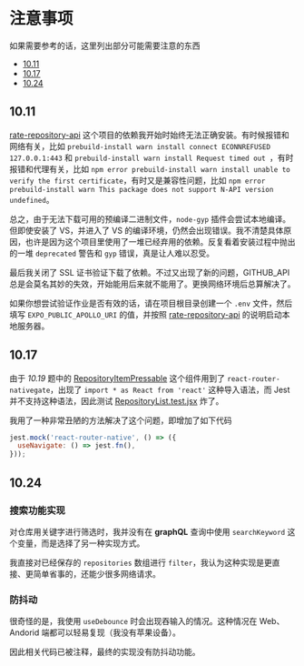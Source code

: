 # 注意事项

如果需要参考的话，这里列出部分可能需要注意的东西

- [10.11](#1011)
- [10.17](#1017)
- [10.24](#1024)

## 10.11

[rate-repository-api](https://github.com/fullstack-hy2020/rate-repository-api) 这个项目的依赖我开始时始终无法正确安装。有时候报错和网络有关，比如 `prebuild-install warn install connect ECONNREFUSED 127.0.0.1:443` 和 `prebuild-install warn install Request timed out `，有时报错和代理有关，比如 `npm error prebuild-install warn install unable to verify the first certificate`，有时又是兼容性问题，比如 `npm error prebuild-install warn This package does not support N-API version undefined`。

总之，由于无法下载可用的预编译二进制文件，`node-gyp` 插件会尝试本地编译。但即使安装了 VS，并进入了 VS 的编译环境，仍然会出现错误。我不清楚具体原因，也许是因为这个项目里使用了一堆已经弃用的依赖。反复看着安装过程中抛出的一堆 `deprecated` 警告和 `gyp` 错误，真是让人难以忍受。

最后我关闭了 SSL 证书验证下载了依赖。不过又出现了新的问题，GITHUB_API 总是会莫名其妙的失效，开始能用后来就不能用了。更换网络环境后总算解决了。

如果你想尝试验证作业是否有效的话，请在项目根目录创建一个 `.env` 文件，然后填写 `EXPO_PUBLIC_APOLLO_URI` 的值，并按照 [rate-repository-api](https://github.com/fullstack-hy2020/rate-repository-api) 的说明启动本地服务器。

## 10.17

由于 *10.19* 题中的 [RepositoryItemPressable](src/components/RepositoryList/RepositoryItemPressable.jsx) 这个组件用到了 `react-router-nativegate`，出现了 `import * as React from 'react'` 这种导入语法，而 Jest 并不支持这种语法，因此测试 [RepositoryList.test.jsx](src/__tests__/RepositoryList.test.jsx) 炸了。

我用了一种非常丑陋的方法解决了这个问题，即增加了如下代码

```js
jest.mock('react-router-native', () => ({
  useNavigate: () => jest.fn(),
}));
```

## 10.24

### 搜索功能实现

对仓库用关键字进行筛选时，我并没有在 **graphQL** 查询中使用 `searchKeyword` 这个变量，而是选择了另一种实现方式。

我直接对已经保存的 `repositories` 数组进行 `filter`，我认为这种实现是更直接、更简单省事的，还能少很多网络请求。

### 防抖动

很奇怪的是，我使用 `useDebounce` 时会出现吞输入的情况。这种情况在 Web、Andorid 端都可以轻易复现（我没有苹果设备）。

因此相关代码已被注释，最终的实现没有防抖动功能。


